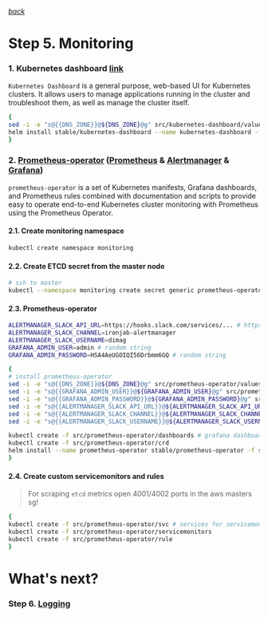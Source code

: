 ###### [back](https://github.com/dimagv/k8skops/blob/master/docs/step4.md)

# Step 5. Monitoring

### 1. Kubernetes dashboard [link](https://github.com/kubernetes/dashboard)
`Kubernetes Dashboard` is a general purpose, web-based UI for Kubernetes clusters. It allows users to manage applications running in the cluster and troubleshoot them, as well as manage the cluster itself.

```sh
{
sed -i -e "s@{{DNS_ZONE}}@${DNS_ZONE}@g" src/kubernetes-dashboard/values.yaml
helm install stable/kubernetes-dashboard --name kubernetes-dashboard -f src/kubernetes-dashboard/values.yaml --namespace kube-system
}
```

### 2. [Prometheus-operator](https://github.com/helm/charts/tree/master/stable/prometheus-operator) ([Prometheus](https://prometheus.io/) & [Alertmanager](https://prometheus.io/docs/alerting/alertmanager/) & [Grafana](https://grafana.com/))
`prometheus-operator` is a set of Kubernetes manifests, Grafana dashboards, and Prometheus rules combined with documentation and scripts to provide easy to operate end-to-end Kubernetes cluster monitoring with Prometheus using the Prometheus Operator.

#### 2.1. Create monitoring namespace
```sh
kubectl create namespace monitoring
```

<!-- #### 2.3. Create PodSecurityPolicy
```sh
kubectl apply -f src/prometheus-operator/prev/psp.yaml
``` -->

#### 2.2. Create ETCD secret from the master node
```sh
# ssh to master
kubectl --namespace monitoring create secret generic prometheus-operator-etcd --from-file=ca=/etc/kubernetes/pki/kube-apiserver/etcd-ca.crt --from-file=cert=/etc/kubernetes/pki/kube-apiserver/etcd-client.crt --from-file=key=/etc/kubernetes/pki/kube-apiserver/etcd-client.key
```



#### 2.3. Prometheus-operator
```sh
ALERTMANAGER_SLACK_API_URL=https://hooks.slack.com/services/... # https://api.slack.com/apps
ALERTMANAGER_SLACK_CHANNEL=ironjab-alertmanager
ALERTMANAGER_SLACK_USERNAME=dimag
GRAFANA_ADMIN_USER=admin # random string
GRAFANA_ADMIN_PASSWORD=HSA4AeUGOIQI56Drbmm6GQ # random string

{
# install prometheus-operator
sed -i -e "s@{{DNS_ZONE}}@${DNS_ZONE}@g" src/prometheus-operator/values.yaml
sed -i -e "s@{{GRAFANA_ADMIN_USER}}@${GRAFANA_ADMIN_USER}@g" src/prometheus-operator/values.yaml
sed -i -e "s@{{GRAFANA_ADMIN_PASSWORD}}@${GRAFANA_ADMIN_PASSWORD}@g" src/prometheus-operator/values.yaml
sed -i -e "s@{{ALERTMANAGER_SLACK_API_URL}}@${ALERTMANAGER_SLACK_API_URL}@g" src/prometheus-operator/values.yaml
sed -i -e "s@{{ALERTMANAGER_SLACK_CHANNEL}}@${ALERTMANAGER_SLACK_CHANNEL}@g" src/prometheus-operator/values.yaml
sed -i -e "s@{{ALERTMANAGER_SLACK_USERNAME}}@${ALERTMANAGER_SLACK_USERNAME}@g" src/prometheus-operator/values.yaml

kubectl create -f src/prometheus-operator/dashboards # grafana dashboards
kubectl create -f src/prometheus-operator/crd
helm install --name prometheus-operator stable/prometheus-operator -f src/prometheus-operator/values.yaml --namespace monitoring
}
```

#### 2.4. Create custom servicemonitors and rules
> For scraping `etcd` metrics open 4001/4002 ports in the aws masters sg!

```sh
{
kubectl create -f src/prometheus-operator/svc # services for servicemonitors
kubectl create -f src/prometheus-operator/servicemonitors
kubectl create -f src/prometheus-operator/rule
}
```

# What's next?

### Step 6. [Logging](https://github.com/dimagv/k8skops/blob/master/docs/step6.md)
